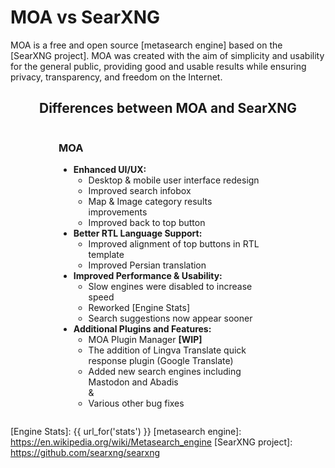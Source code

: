 
# MOA vs SearXNG

MOA is a free and open source [metasearch engine] based on the [SearXNG project]. MOA was created with the aim of simplicity and usability for the general public, providing good and usable results while ensuring privacy, transparency, and freedom on the Internet.

<style>
  .container {
    display: grid;
    grid-template-columns: repeat(2, 1fr);
    width: 80%;
    min-width: 350px;
    max-width: 1200px;
    margin: auto;
  }
  .container > div.moa {
    padding-right: 20px;
  }
  .container > div.local {
    border-left: 1px solid #ccc;
    padding-left: 20px;
  }
  .container > div.local:has(p > template.hide) {
    display: none;
  }
  .container > div.moa > span > h3:has(template.hide) {
    display: none;
  }
  @media (max-width: 800px) {
    .container {
      grid-template-columns: 1fr;
    }
    .container > div.local {
      border-left: 0px;
      padding-right: 20px;
    }
    .container > div.moa {
      padding-left: 20px;
    }
  }
  .container:has(div.local > p template.hide) {
    grid-template-columns: 1fr;
    width: 50%;
  }
</style>
<div style="text-align: center;">
  <h2>Differences between MOA and SearXNG</h2>
</div>

<div class="container">

<div class="moa">

<h3>MOA<template {{ "class='hide'" if get_setting('instance_customization.markdown', '') == '' else '' }}></template></h3>

- **Enhanced UI/UX:**
  - Desktop & mobile user interface redesign
  - Improved search infobox
  - Map & Image category results improvements
  - Improved back to top button
- **Better RTL Language Support:**
  - Improved alignment of top buttons in RTL template
  - Improved Persian translation
- **Improved Performance & Usability:**
  - Slow engines were disabled to increase speed
  - Reworked [Engine Stats]
  - Search suggestions now appear sooner
- **Additional Plugins and Features:**
  - MOA Plugin Manager **[WIP]**
  - The addition of Lingva Translate quick response plugin (Google Translate)
  - Added new search engines including Mastodon and Abadis
<br>  &
  - Various other bug fixes

</div>

<div class="local">

{{get_setting('instance_customization.markdown','<template class="hide"></template>')}}

</div>

</div>


[Public Instances]: https://searx.space/
[Engine Stats]: {{ url_for('stats') }}
[metasearch engine]: https://en.wikipedia.org/wiki/Metasearch_engine
[SearXNG project]: https://github.com/searxng/searxng
